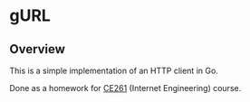 # gURL

## Overview

This is a simple implementation of an HTTP client in Go.

Done as a homework for [CE261](https://github.com/aut-ce/CE261-web) (Internet Engineering) course.